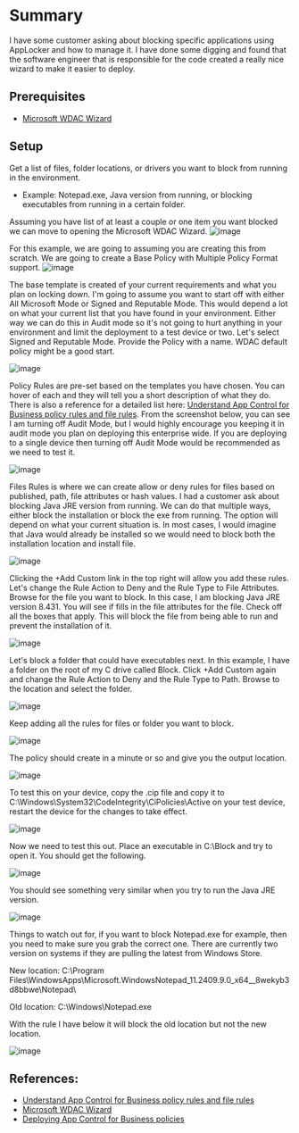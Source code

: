 # Summary
I have some customer asking about blocking specific applications using AppLocker and how to manage it. I have done some digging and found that the software engineer that is responsible for the code created a really nice wizard to make it easier to deploy.

## Prerequisites
* [Microsoft WDAC Wizard](https://webapp-wdac-wizard.azurewebsites.net/)

## Setup
Get a list of files, folder locations, or drivers you want to block from running in the environment.
* Example: Notepad.exe, Java version from running, or blocking executables from running in a certain folder.

Assuming you have list of at least a couple or one item you want blocked we can move to opening the Microsoft WDAC Wizard.
![image](https://github.com/user-attachments/assets/df1a6817-6d18-475c-899c-5409ffd47cac)

For this example, we are going to assuming you are creating this from scratch. We are going to create a Base Policy with Multiple Policy Format support.
![image](https://github.com/user-attachments/assets/05371f80-68a7-4a81-b171-fa2ca9cdd1be)

The base template is created of your current requirements and what you plan on locking down. I'm going to assume you want to start off with either All Microsoft Mode or Signed and Reputable Mode. This would depend a lot on what your current list that you have found in your environment. Either way we can do this in Audit mode so it's not going to hurt anything in your environment and limit the deployment to a test device or two. Let's select Signed and Reputable Mode. Provide the Policy with a name. WDAC default policy might be a good start.

![image](https://github.com/user-attachments/assets/9981ddb0-569d-42ba-9b66-16390975a608)

Policy Rules are pre-set based on the templates you have chosen. You can hover of each and they will tell you a short description of what they do. There is also a reference for a detailed list here: [Understand App Control for Business policy rules and file rules](https://learn.microsoft.com/en-us/windows/security/application-security/application-control/app-control-for-business/design/select-types-of-rules-to-create). From the screenshot below, you can see I am turning off Audit Mode, but I would highly encourage you keeping it in audit mode you plan on deploying this enterprise wide. If you are deploying to a single device then turning off Audit Mode would be recommended as we need to test it.

![image](https://github.com/user-attachments/assets/a9038d86-c862-49fd-9867-78151d4932bb)

Files Rules is where we can create allow or deny rules for files based on published, path, file attributes or hash values. I had a customer ask about blocking Java JRE version from running. We can do that multiple ways, either block the installation or block the exe from running. The option will depend on what your current situation is. In most cases, I would imagine that Java would already be installed so we would need to block both the installation location and install file.

![image](https://github.com/user-attachments/assets/7eee6371-f17b-44fa-b54a-9e24202bea17)


Clicking the +Add Custom link in the top right will allow you add these rules. Let's change the Rule Action to Deny and the Rule Type to File Attributes. Browse for the file you want to block. In this case, I am blocking Java JRE version 8.431. You will see if fills in the file attributes for the file. Check off all the boxes that apply. This will block the file from being able to run and prevent the installation of it.

![image](https://github.com/user-attachments/assets/a77f6802-9712-4c84-8869-e36c899ef5b5)

Let's block a folder that could have executables next. In this example, I have a folder on the root of my C drive called Block. Click +Add Custom again and change the Rule Action to Deny and the Rule Type to Path. Browse to the location and select the folder.

![image](https://github.com/user-attachments/assets/224edc3d-cd2e-4048-b8a0-e1a32d208f4a)

Keep adding all the rules for files or folder you want to block.

![image](https://github.com/user-attachments/assets/3b8fe940-3d97-4fbb-8ff3-cc9efa6f9054)

The policy should create in a minute or so and give you the output location.

![image](https://github.com/user-attachments/assets/c6c0549a-6255-4af7-bb82-b84b89826f48)

To test this on your device, copy the .cip file and copy it to C:\Windows\System32\CodeIntegrity\CiPolicies\Active on your test device, restart the device for the changes to take effect.

![image](https://github.com/user-attachments/assets/b4986c3e-ac56-4f09-9302-794cdc928981)

Now we need to test this out. Place an executable in C:\Block and try to open it. You should get the following.

![image](https://github.com/user-attachments/assets/a366b4ba-198f-4cff-84ba-0b226289ab7c)

You should see something very similar when you try to run the Java JRE version.

![image](https://github.com/user-attachments/assets/628d8505-8fc9-4b14-a331-8813418e6c9f)

Things to watch out for, if you want to block Notepad.exe for example, then you need to make sure you grab the correct one. There are currently two version on systems if they are pulling the latest from Windows Store. 

New location: C:\Program Files\WindowsApps\Microsoft.WindowsNotepad_11.2409.9.0_x64__8wekyb3d8bbwe\Notepad\

Old location: C:\Windows\Notepad.exe

With the rule I have below it will block the old location but not the new location.

![image](https://github.com/user-attachments/assets/39981710-2ba2-4cce-b317-245bcb7fafe9)


## References:
* [Understand App Control for Business policy rules and file rules](https://learn.microsoft.com/en-us/windows/security/application-security/application-control/app-control-for-business/design/select-types-of-rules-to-create)
* [Microsoft WDAC Wizard](https://webapp-wdac-wizard.azurewebsites.net/)
* [Deploying App Control for Business policies](https://learn.microsoft.com/en-us/windows/security/application-security/application-control/app-control-for-business/deployment/appcontrol-deployment-guide)
